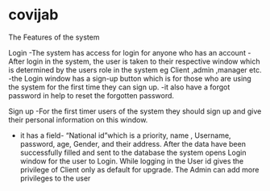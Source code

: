 # covijab
The Features of the system 

Login
-The system has access for login for anyone who has an account
-After login in the system, the user is taken to their respective window which is determined by the users role in the system eg Client ,admin ,manager etc.
-the Login window has a sign-up button which is for those who are using the system for the first time they can sign up.
-it also have a forgot password  in help to reset the forgotten password.


Sign up
-For the first timer users of the system they should  sign up and give their personal information on this window.
- it has a field- “National id”which is a priority, name , Username, password, age, Gender, and their address.
After the data have been successfully filled and sent to the database the system opens Login window for the user to Login.
While logging in the User id gives the privilege of Client only as default for upgrade. The Admin can add more privileges to the user
